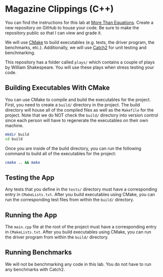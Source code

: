 # Magazine Clippings (C++)

You can find the instructions for this lab at [More Than Equations][more-than-equations]. Create a new repository on GitHub to house your code. Be sure to make the repository public so that I can view and grade it.

We will use [CMake][cmake] to build executables (e.g. tests, the driver program, the benchmarks, etc.). Additionally, we will use [Catch2][catch2] for unit testing and benchmarking.

This repository has a folder called `plays/` which contains a couple of plays by William Shakespeare. You will use these plays when stress testing your code.

## Building Executables With CMake

You can use CMake to compile and build the executables for the project. First, you need to create a `build/` directory in the project. The build directory will house all of the compiled files as well as the `Makefile` for the project. Note that we do NOT check the `build/` directory into version control since each person will have to regenerate the executables on their own machine.

```bash
mkdir build
cd build
```

Once you are inside of the build directory, you can run the following command to build all of the executables for the project:

```bash
cmake .. && make
```

## Testing the App

Any tests that you define in the `tests/` directory must have a corresponding entry in `CMakeLists.txt`. After you build executables using CMake, you can run the corresponding test files from within the `build/` directory.

## Running the App

The `main.cpp` file at the root of the project must have a corresponding entry in `CMakeLists.txt`. After you build executables using CMake, you can run the driver program from within the `build/` directory.

## Running Benchmarks

We will not be benchmarking any code in this lab. You do not have to run any benchmarks with Catch2.

[catch2]: https://github.com/catchorg/Catch2
[cmake]: https://cmake.org/
[more-than-equations]: https://morethanequations.com/Computer-Science/Labs/Put-a-Hotel-on-Boardwalk
